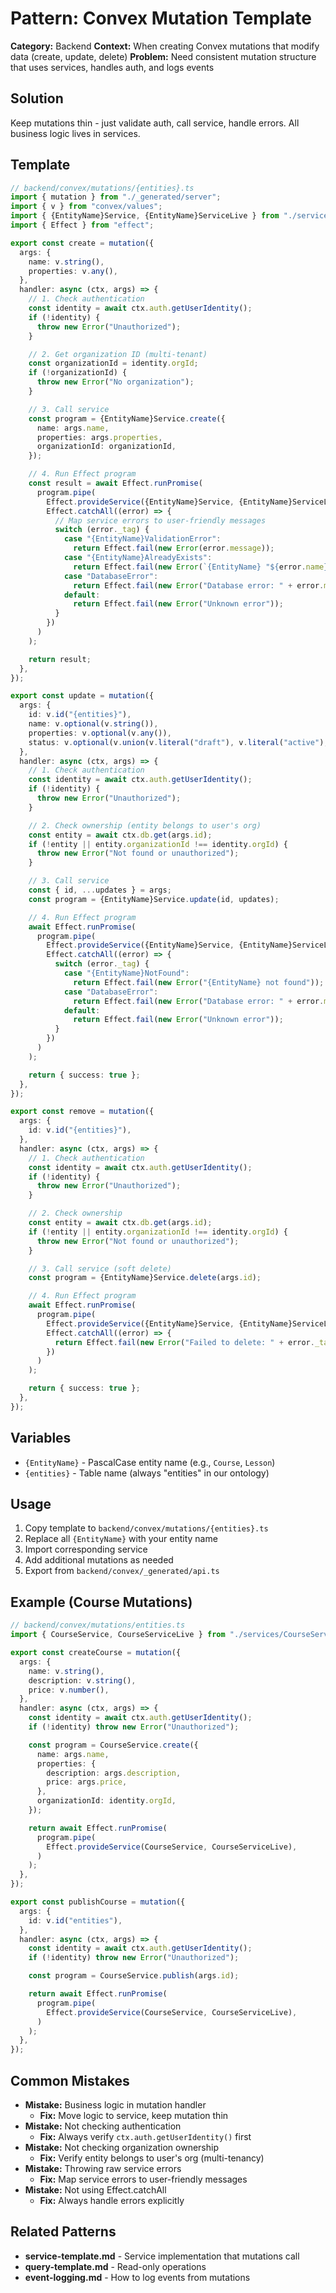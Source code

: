 # Pattern: Convex Mutation Template

**Category:** Backend
**Context:** When creating Convex mutations that modify data (create, update, delete)
**Problem:** Need consistent mutation structure that uses services, handles auth, and logs events

## Solution

Keep mutations thin - just validate auth, call service, handle errors. All business logic lives in services.

## Template

```typescript
// backend/convex/mutations/{entities}.ts
import { mutation } from "./_generated/server";
import { v } from "convex/values";
import { {EntityName}Service, {EntityName}ServiceLive } from "./services/{EntityName}Service";
import { Effect } from "effect";

export const create = mutation({
  args: {
    name: v.string(),
    properties: v.any(),
  },
  handler: async (ctx, args) => {
    // 1. Check authentication
    const identity = await ctx.auth.getUserIdentity();
    if (!identity) {
      throw new Error("Unauthorized");
    }

    // 2. Get organization ID (multi-tenant)
    const organizationId = identity.orgId;
    if (!organizationId) {
      throw new Error("No organization");
    }

    // 3. Call service
    const program = {EntityName}Service.create({
      name: args.name,
      properties: args.properties,
      organizationId: organizationId,
    });

    // 4. Run Effect program
    const result = await Effect.runPromise(
      program.pipe(
        Effect.provideService({EntityName}Service, {EntityName}ServiceLive),
        Effect.catchAll((error) => {
          // Map service errors to user-friendly messages
          switch (error._tag) {
            case "{EntityName}ValidationError":
              return Effect.fail(new Error(error.message));
            case "{EntityName}AlreadyExists":
              return Effect.fail(new Error(`{EntityName} "${error.name}" already exists`));
            case "DatabaseError":
              return Effect.fail(new Error("Database error: " + error.message));
            default:
              return Effect.fail(new Error("Unknown error"));
          }
        })
      )
    );

    return result;
  },
});

export const update = mutation({
  args: {
    id: v.id("{entities}"),
    name: v.optional(v.string()),
    properties: v.optional(v.any()),
    status: v.optional(v.union(v.literal("draft"), v.literal("active"), v.literal("archived"))),
  },
  handler: async (ctx, args) => {
    // 1. Check authentication
    const identity = await ctx.auth.getUserIdentity();
    if (!identity) {
      throw new Error("Unauthorized");
    }

    // 2. Check ownership (entity belongs to user's org)
    const entity = await ctx.db.get(args.id);
    if (!entity || entity.organizationId !== identity.orgId) {
      throw new Error("Not found or unauthorized");
    }

    // 3. Call service
    const { id, ...updates } = args;
    const program = {EntityName}Service.update(id, updates);

    // 4. Run Effect program
    await Effect.runPromise(
      program.pipe(
        Effect.provideService({EntityName}Service, {EntityName}ServiceLive),
        Effect.catchAll((error) => {
          switch (error._tag) {
            case "{EntityName}NotFound":
              return Effect.fail(new Error("{EntityName} not found"));
            case "DatabaseError":
              return Effect.fail(new Error("Database error: " + error.message));
            default:
              return Effect.fail(new Error("Unknown error"));
          }
        })
      )
    );

    return { success: true };
  },
});

export const remove = mutation({
  args: {
    id: v.id("{entities}"),
  },
  handler: async (ctx, args) => {
    // 1. Check authentication
    const identity = await ctx.auth.getUserIdentity();
    if (!identity) {
      throw new Error("Unauthorized");
    }

    // 2. Check ownership
    const entity = await ctx.db.get(args.id);
    if (!entity || entity.organizationId !== identity.orgId) {
      throw new Error("Not found or unauthorized");
    }

    // 3. Call service (soft delete)
    const program = {EntityName}Service.delete(args.id);

    // 4. Run Effect program
    await Effect.runPromise(
      program.pipe(
        Effect.provideService({EntityName}Service, {EntityName}ServiceLive),
        Effect.catchAll((error) => {
          return Effect.fail(new Error("Failed to delete: " + error._tag));
        })
      )
    );

    return { success: true };
  },
});
```

## Variables

- `{EntityName}` - PascalCase entity name (e.g., `Course`, `Lesson`)
- `{entities}` - Table name (always "entities" in our ontology)

## Usage

1. Copy template to `backend/convex/mutations/{entities}.ts`
2. Replace all `{EntityName}` with your entity name
3. Import corresponding service
4. Add additional mutations as needed
5. Export from `backend/convex/_generated/api.ts`

## Example (Course Mutations)

```typescript
// backend/convex/mutations/entities.ts
import { CourseService, CourseServiceLive } from "./services/CourseService";

export const createCourse = mutation({
  args: {
    name: v.string(),
    description: v.string(),
    price: v.number(),
  },
  handler: async (ctx, args) => {
    const identity = await ctx.auth.getUserIdentity();
    if (!identity) throw new Error("Unauthorized");

    const program = CourseService.create({
      name: args.name,
      properties: {
        description: args.description,
        price: args.price,
      },
      organizationId: identity.orgId,
    });

    return await Effect.runPromise(
      program.pipe(
        Effect.provideService(CourseService, CourseServiceLive),
      )
    );
  },
});

export const publishCourse = mutation({
  args: {
    id: v.id("entities"),
  },
  handler: async (ctx, args) => {
    const identity = await ctx.auth.getUserIdentity();
    if (!identity) throw new Error("Unauthorized");

    const program = CourseService.publish(args.id);

    return await Effect.runPromise(
      program.pipe(
        Effect.provideService(CourseService, CourseServiceLive),
      )
    );
  },
});
```

## Common Mistakes

- **Mistake:** Business logic in mutation handler
  - **Fix:** Move logic to service, keep mutation thin
- **Mistake:** Not checking authentication
  - **Fix:** Always verify `ctx.auth.getUserIdentity()` first
- **Mistake:** Not checking organization ownership
  - **Fix:** Verify entity belongs to user's org (multi-tenancy)
- **Mistake:** Throwing raw service errors
  - **Fix:** Map service errors to user-friendly messages
- **Mistake:** Not using Effect.catchAll
  - **Fix:** Always handle errors explicitly

## Related Patterns

- **service-template.md** - Service implementation that mutations call
- **query-template.md** - Read-only operations
- **event-logging.md** - How to log events from mutations
